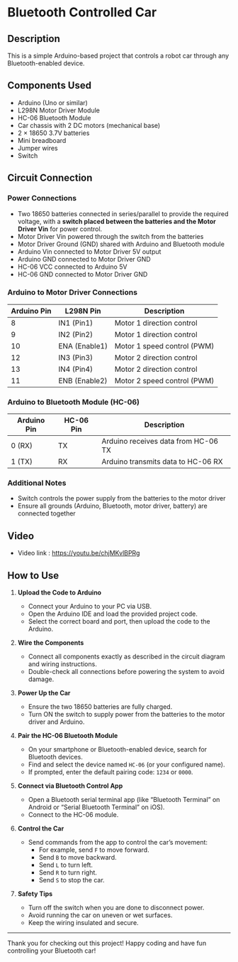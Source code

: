 # Bluetooth Controlled Car

## Description
This is a simple Arduino-based project that controls a robot car through any Bluetooth-enabled device.

## Components Used
- Arduino (Uno or similar)
- L298N Motor Driver Module
- HC-06 Bluetooth Module
- Car chassis with 2 DC motors (mechanical base)
- 2 × 18650 3.7V batteries
- Mini breadboard
- Jumper wires
- Switch

## Circuit Connection

### Power Connections
- Two 18650 batteries connected in series/parallel to provide the required voltage, with a **switch placed between the batteries and the Motor Driver Vin** for power control.
- Motor Driver Vin powered through the switch from the batteries
- Motor Driver Ground (GND) shared with Arduino and Bluetooth module
- Arduino Vin connected to Motor Driver 5V output
- Arduino GND connected to Motor Driver GND
- HC-06 VCC connected to Arduino 5V
- HC-06 GND connected to Motor Driver GND

### Arduino to Motor Driver Connections

| Arduino Pin | L298N Pin    | Description                  |
|-------------|--------------|------------------------------|
| 8           | IN1 (Pin1)   | Motor 1 direction control    |
| 9           | IN2 (Pin2)   | Motor 1 direction control    |
| 10          | ENA (Enable1)| Motor 1 speed control (PWM)  |
| 12          | IN3 (Pin3)   | Motor 2 direction control    |
| 13          | IN4 (Pin4)   | Motor 2 direction control    |
| 11          | ENB (Enable2)| Motor 2 speed control (PWM)  |

### Arduino to Bluetooth Module (HC-06)

| Arduino Pin | HC-06 Pin | Description                    |
|-------------|-----------|--------------------------------|
| 0 (RX)      | TX        | Arduino receives data from HC-06 TX |
| 1 (TX)      | RX        | Arduino transmits data to HC-06 RX  |

### Additional Notes
- Switch controls the power supply from the batteries to the motor driver
- Ensure all grounds (Arduino, Bluetooth, motor driver, battery) are connected together

## Video
- Video link : https://youtu.be/chjMKvlBPRg

## How to Use

1. **Upload the Code to Arduino**
   - Connect your Arduino to your PC via USB.
   - Open the Arduino IDE and load the provided project code.
   - Select the correct board and port, then upload the code to the Arduino.

2. **Wire the Components**
   - Connect all components exactly as described in the circuit diagram and wiring instructions.
   - Double-check all connections before powering the system to avoid damage.

3. **Power Up the Car**
   - Ensure the two 18650 batteries are fully charged.
   - Turn ON the switch to supply power from the batteries to the motor driver and Arduino.

4. **Pair the HC-06 Bluetooth Module**
   - On your smartphone or Bluetooth-enabled device, search for Bluetooth devices.
   - Find and select the device named `HC-06` (or your configured name).
   - If prompted, enter the default pairing code: `1234` or `0000`.

5. **Connect via Bluetooth Control App**
   - Open a Bluetooth serial terminal app (like “Bluetooth Terminal” on Android or “Serial Bluetooth Terminal” on iOS).
   - Connect to the HC-06 module.

6. **Control the Car**
   - Send commands from the app to control the car’s movement:
     - For example, send `F` to move forward.
     - Send `B` to move backward.
     - Send `L` to turn left.
     - Send `R` to turn right.
     - Send `S` to stop the car.

7. **Safety Tips**
   - Turn off the switch when you are done to disconnect power.
   - Avoid running the car on uneven or wet surfaces.
   - Keep the wiring insulated and secure.

---

Thank you for checking out this project! Happy coding and have fun controlling your Bluetooth car!
